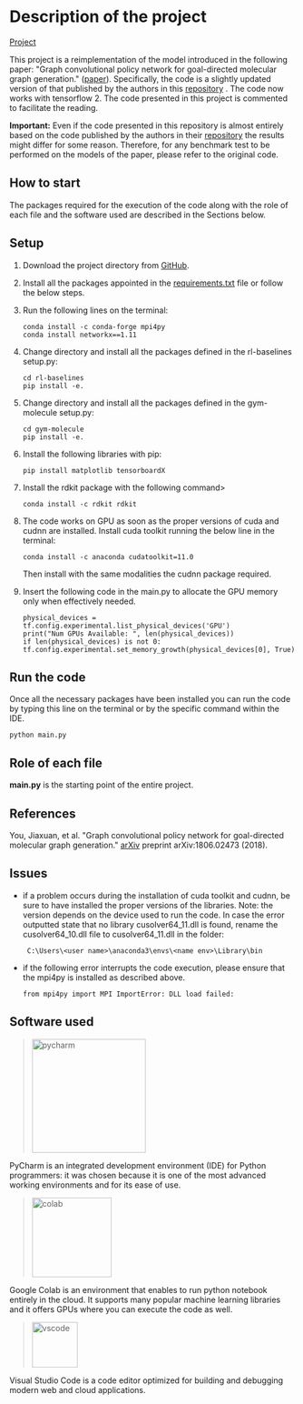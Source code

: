 # Description of the project

[Project](https://github.com/EdoardoGruppi/GCPN)

This project is a reimplementation of the model introduced in the following paper: "Graph convolutional policy network
for goal-directed molecular graph generation." ([paper](https://arxiv.org/pdf/1806.02473.pdf)). Specifically, the code
is a slightly updated version of that published by the authors in
this [repository](https://github.com/bowenliu16/rl_graph_generation)
. The code now works with tensorflow 2. The code presented in this project is commented to facilitate the reading.

**Important:** Even if the code presented in this repository is almost entirely based on the code published by the
authors in their [repository](https://github.com/bowenliu16/rl_graph_generation) the results might differ for some
reason. Therefore, for any benchmark test to be performed on the models of the paper, please refer to the original code.

## How to start

The packages required for the execution of the code along with the role of each file and the software used are described
in the Sections below.

## Setup

<!--
comment the line that install the gym package in the setup.py of the baselines
-->

1. Download the project directory from [GitHub](https://github.com/EdoardoGruppi/GCPN).

2. Install all the packages appointed in
   the [requirements.txt](https://github.com/EdoardoGruppi/GCPN/blob/main/requirements.txt) file or follow the below
   steps.

3. Run the following lines on the terminal:

   ```
   conda install -c conda-forge mpi4py
   conda install networkx==1.11
   ```

4. Change directory and install all the packages defined in the rl-baselines setup.py:

   ```
   cd rl-baselines
   pip install -e.
   ```

5. Change directory and install all the packages defined in the gym-molecule setup.py:

   ```
   cd gym-molecule
   pip install -e.
   ```

6. Install the following libraries with pip:
   ```
   pip install matplotlib tensorboardX
   ```

7. Install the rdkit package with the following command>

   ```
   conda install -c rdkit rdkit
   ```

8. The code works on GPU as soon as the proper versions of cuda and cudnn are installed. Install cuda toolkit running
   the below line in the terminal:
   ```
   conda install -c anaconda cudatoolkit=11.0
   ```
   Then install with the same modalities the cudnn package required.

9. Insert the following code in the main.py to allocate the GPU memory only when effectively needed.
   ```
   physical_devices = tf.config.experimental.list_physical_devices('GPU')
   print("Num GPUs Available: ", len(physical_devices))
   if len(physical_devices) is not 0:
   tf.config.experimental.set_memory_growth(physical_devices[0], True)
   ```

## Run the code

Once all the necessary packages have been installed you can run the code by typing this line on the terminal or by the
specific command within the IDE.

```
python main.py
```

## Role of each file

**main.py** is the starting point of the entire project.

## References

You, Jiaxuan, et al. "Graph convolutional policy network for goal-directed molecular graph
generation." [arXiv](https://arxiv.org/abs/1806.02473) preprint arXiv:1806.02473 (2018).

## Issues

- if a problem occurs during the installation of cuda toolkit and cudnn, be sure to have installed the proper versions
  of the libraries. Note: the version depends on the device used to run the code. In case the error outputted state that no library 
  cusolver64_11.dll is found, rename the cusolver64_10.dll file to cusolver64_11.dll in the folder:
  ```
   C:\Users\<user name>\anaconda3\envs\<name env>\Library\bin
  ```

- if the following error interrupts the code execution, please ensure that the mpi4py is installed as described above.
   ```
   from mpi4py import MPI ImportError: DLL load failed: 
   ```

## Software used

> <img src="https://financesonline.com/uploads/2019/08/PyCharm_Logo1.png" width="200" alt="pycharm">

PyCharm is an integrated development environment (IDE) for Python programmers: it was chosen because it is one of the
most advanced working environments and for its ease of use.

> <img src="https://cdn-images-1.medium.com/max/1200/1*Lad06lrjlU9UZgSTHUoyfA.png" width="140" alt="colab">

Google Colab is an environment that enables to run python notebook entirely in the cloud. It supports many popular
machine learning libraries and it offers GPUs where you can execute the code as well.

> <img src="https://user-images.githubusercontent.com/674621/71187801-14e60a80-2280-11ea-94c9-e56576f76baf.png" width="80" alt="vscode">

Visual Studio Code is a code editor optimized for building and debugging modern web and cloud applications.


